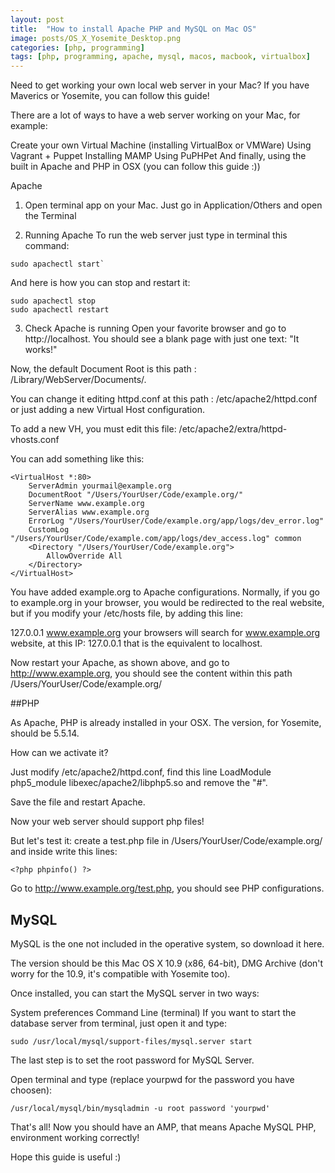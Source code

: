 ```yaml
---
layout: post
title:  "How to install Apache PHP and MySQL on Mac OS"
image: posts/OS_X_Yosemite_Desktop.png
categories: [php, programming]
tags: [php, programming, apache, mysql, macos, macbook, virtualbox]
---
```


Need to get working your own local web server in your Mac? If you have Maverics or Yosemite, you can follow this guide!

There are a lot of ways to have a web server working on your Mac, for example:

Create your own Virtual Machine (installing VirtualBox or VMWare)
Using Vagrant + Puppet
Installing MAMP
Using PuPHPet
And finally, using the built in Apache and PHP in OSX (you can follow this guide :))

Apache

1. Open terminal app on your Mac. Just go in Application/Others and open the Terminal


2. Running Apache To run the web server just type in terminal this command:

```
sudo apachectl start`
```

And here is how you can stop and restart it:
```
sudo apachectl stop
sudo apachectl restart
```

3. Check Apache is running Open your favorite browser and go to http://localhost. You should see a blank page with just one text: "It works!"

Now, the default Document Root is this path : /Library/WebServer/Documents/.

You can change it editing httpd.conf at this path : /etc/apache2/httpd.conf or just adding a new Virtual Host configuration.

To add a new VH, you must edit this file: /etc/apache2/extra/httpd-vhosts.conf

You can add something like this:
```
<VirtualHost *:80>
    ServerAdmin yourmail@example.org
    DocumentRoot "/Users/YourUser/Code/example.org/"
    ServerName www.example.org
    ServerAlias www.example.org
    ErrorLog "/Users/YourUser/Code/example.org/app/logs/dev_error.log"
    CustomLog "/Users/YourUser/Code/example.com/app/logs/dev_access.log" common
    <Directory "/Users/YourUser/Code/example.org">
		AllowOverride All
    </Directory>
</VirtualHost>
```

You have added example.org to Apache configurations.
Normally, if you go to example.org in your browser, you would be redirected to the real website, but if you modify your /etc/hosts file, by adding this line:

127.0.0.1 www.example.org
your browsers will search for www.example.org website, at this IP: 127.0.0.1 that is the equivalent to localhost.

Now restart your Apache, as shown above, and go to http://www.example.org, you should see the content within this path /Users/YourUser/Code/example.org/


##PHP

As Apache, PHP is already installed in your OSX. The version, for Yosemite, should be 5.5.14.

How can we activate it?

Just modify /etc/apache2/httpd.conf, find this line LoadModule php5_module libexec/apache2/libphp5.so and remove the "#".

Save the file and restart Apache.

Now your web server should support php files!

But let's test it: create a test.php file in /Users/YourUser/Code/example.org/ and inside write this lines:

```
<?php phpinfo() ?>
```

Go to http://www.example.org/test.php, you should see PHP configurations.


## MySQL

MySQL is the one not included in the operative system, so download it here.

The version should be this Mac OS X 10.9 (x86, 64-bit), DMG Archive (don't worry for the 10.9, it's compatible with Yosemite too).

Once installed, you can start the MySQL server in two ways:

System preferences
Command Line (terminal)
If you want to start the database server from terminal, just open it and type:

```
sudo /usr/local/mysql/support-files/mysql.server start
```

The last step is to set the root password for MySQL Server.

Open terminal and type (replace yourpwd for the password you have choosen):

```
/usr/local/mysql/bin/mysqladmin -u root password 'yourpwd'
```

That's all! Now you should have an AMP, that means Apache MySQL PHP, environment working correctly!

Hope this guide is useful :)
